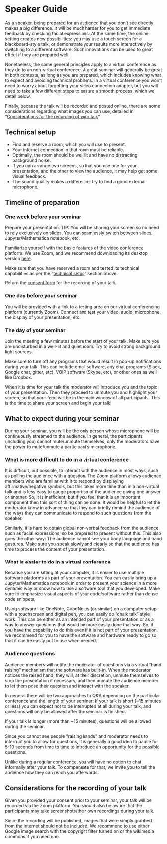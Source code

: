 # Speaker Guide

As a speaker, being prepared for an audience that you don’t see directly makes a big difference. It will be much harder for you to get immediate feedback by checking facial expressions. At the same time, the online setting creates new possibilities: you may use a touch screen for a blackboard-style talk, or demonstrate your results more interactively by switching to a different software. Such innovations can be used to great effect if they are prepared well.

Nonetheless, the same general principles apply to a virtual conference as they do to an non-virtual conference. A great seminar will generally be great in both contexts, as long as you are prepared, which includes knowing what to expect and avoiding technical problems. In a virtual conference you won’t need to worry about forgetting your video connection adapter, but you will need to take a few different steps to ensure a smooth process, which we detail below.

Finally, because the talk will be recorded and posted online, there are some considerations regarding what images you can use, detailed in “[Considerations for the recording of your talk](#considerations-for-the-recording-of-your-talk)”

## Technical setup
* Find and reserve a room, which you will use to present.
* Your internet connection in that room must be reliable.
* Optimally, the room should be well lit and have no distracting background noise.
* If you can arrange two screens, so that you use one for your presentation, and the other to view the audience, it may help get some visual feedback.
* The sound quality makes a difference: try to find a good external microphone.

## Timeline of preparation
### One week before your seminar
Prepare your presentation.
TIP: You will be sharing your screen so no need to rely exclusively on slides. You can seamlessly switch between slides, Jupyter/Mathematica notebook, etc.

Familiarize yourself with the basic features of the video conference platform. We use Zoom, and we recommend downloading its desktop version [here](https://zoom.us/download).

Make sure that you have reserved a room and tested its technical capabilities as per the “[technical setup](#technical-setup)” section above.

Return the [consent form](https://docs.google.com/forms/d/e/1FAIpQLSccvvnOTIQiFX6idGnWKQOFhQ85QG4c6Xjble9Q0CjkIR2Tjw/viewform) for the recording of your talk.

### One day before your seminar
You will be provided with a link to a testing area on our virtual conferencing platform (currently Zoom). Connect and test your video, audio, microphone, the display of your presentation, etc.

### The day of your seminar
Join the meeting a few minutes before the start of your talk. Make sure you are undisturbed in a well-lit and quiet room. Try to avoid strong background light sources.

Make sure to turn off any programs that would result in pop-up notifications during your talk. This can include email software, any chat programs (Slack, Google chat, gitter, etc), VOIP software (Skype, etc), or other ones as well like Dropbox.

When it is time for your talk the moderator will introduce you and the topic of your presentation. Then they proceed to unmute you and highlight your screen, so that your feed will be in the main window of all participants. This is the time to share your screen and begin your talk!

## What to expect during your seminar
During your seminar, you will be the only person whose microphone will be continuously streamed to the audience. In general, the participants (including you) cannot mute/unmute themselves; only the moderators have the power to mute/unmute a participant’s microphone.

### What is more difficult to do in a virtual conference
It is difficult, but possible, to interact with the audience in most ways, such as polling the audience with a question. The Zoom platform allows audience members who are familiar with it to respond by displaying affirmative/negative symbols, but this takes more time than in a non-virtual talk and is less easy to gauge proportion of the audience giving one answer or another. So, it is inefficient, but if you feel that it is an important component then this sort of thing can be done. It would be helpful to let the moderator know in advance so that they can briefly remind the audience of the ways they can communicate to respond to such questions from the speaker.

Similarly, it is hard to obtain global non-verbal feedback from the audience, such as facial expressions, so be prepared to present without this. This also goes the other way: The audience cannot see your body language and hand gestures. Make sure you speak slowly and clearly so that the audience has time to process the content of your presentation.

### What is easier to do in a virtual conference
Because you are sitting at your computer, it is easier to use multiple software platforms as part of your presentation. You can easily bring up a Jupyter/Mathematica notebook in order to present your science in a more dynamic way or show how to use a software tool that you developed. Make sure to emphasize visual aspects of your code/software rather than dense code snippets.

Using software like OneNote, GoodNotes (or similar) on a computer setup with a touchscreen and digital pen, you can easily do “chalk talk” style work. This can be either as an intended part of your presentation or as a way to answer questions that would be more easily done that way. So, if you have the capability to do this even if it is not part of your presentation, we recommend for you to have the software and hardware ready to go so that it can be easily put to use when needed.

### Audience questions
Audience members will notify the moderator of questions via a virtual “hand raising” mechanism that the software has built-in. When the moderator notices the raised hand, they will, at their discretion, unmute themselves to stop the presentation if necessary, and then unmute the audience member to let them pose their question and interact with the speaker.

In general there will be two approaches to Q&A depending on the particular conference and the length of your seminar:
If your talk is short (~15 minutes or less) you can expect not to be interrupted at all during your talk, and questions will only be allowed after the seminar is finished.

If your talk is longer (more than ~15 minutes), questions will be allowed during the seminar.

Since you cannot see people "raising hands" and moderator needs to interrupt you to allow for questions, it is generally a good idea to pause for 5-10 seconds from time to time to introduce an opportunity for the possible questions.

Unlike during a regular conference, you will have no option to chat informally after your talk. To compensate for that, we invite you to tell the audience how they can reach you afterwards.

## Considerations for the recording of your talk
Given you provided your consent prior to your seminar, your talk will be recorded via the Zoom platform. You should also be aware that the participants may take screenshots/their own recordings during your talk.

Since the recording will be published, images that were simply grabbed from the internet should not be included. We recommend to use either Google image search with the copyright filter turned on or the wikimedia commons if you need one. 
